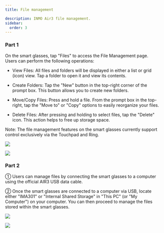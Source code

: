 ```yaml
---
title: File management

description: INMO Air3 file management.
sidebar:
  order: 3
---
```


### Part 1

On the smart glasses, tap "Files" to access the File Management page. Users can perform the following operations:

* View Files: All files and folders will be displayed in either a list or grid (icon) view. Tap a folder to open it and view its contents.

* Create Folders: Tap the "New" button in the top-right corner of the prompt box. This button allows you to create new folders.

* Move/Copy Files: Press and hold a file. From the prompt box in the top-right, tap the "Move to" or "Copy" options to easily reorganize your files.

* Delete Files: After pressing and holding to select files, tap the "Delete" icon. This action helps to free up storage space.

Note: The file management features on the smart glasses currently support control exclusively via the Touchpad and Ring.

![](public/images/air3/file-management-1.png)

![](public/images/air3/file-management-2.png)

### Part 2

① Users can manage files by connecting the smart glasses to a computer using the official AIR3 USB data cable.

② Once the smart glasses are connected to a computer via USB, locate either "IMA301" or "Internal Shared Storage" in "This PC" (or "My Computer") on your computer. You can then proceed to manage the files stored within the smart glasses.

![](public/images/air3/file-management-3.png)

![](public/images/air3/file-management-4.png)



